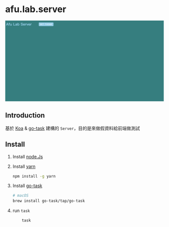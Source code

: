 # afu.lab.server
![README_demo_image](./md/README_demo_image.png)

## Introduction
基於 [Koa](https://koa.bootcss.com/) & [go-task](https://taskfile.dev/)
建構的 `Server`，目的是來做假資料給前端做測試

## Install
1. Install [node.Js](https://nodejs.org/en/)

2. Install [yarn](https://yarnpkg.com/)
   
   ```bash
   npm install -g yarn 
   ```
3. Install [go-task](https://taskfile.dev/)

    ```bash
    # macOS
    brew install go-task/tap/go-task
    ```
4. run `task`
   
    ```bash
        task
    ```
